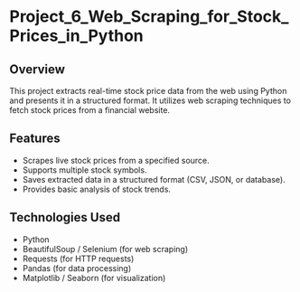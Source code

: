 # Project_6_Web_Scraping_for_Stock_Prices_in_Python
  
## Overview
This project extracts real-time stock price data from the web using Python and presents it in a structured format. It utilizes web scraping techniques to fetch stock prices from a financial website. 
  
## Features 
- Scrapes live stock prices from a specified source.
- Supports multiple stock symbols.
- Saves extracted data in a structured format (CSV, JSON, or database). 
- Provides basic analysis of stock trends.

## Technologies Used
- Python
- BeautifulSoup / Selenium (for web scraping)
- Requests (for HTTP requests)
- Pandas (for data processing)
- Matplotlib / Seaborn (for visualization)

